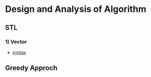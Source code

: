 # Design and Analysis of Algorithm

## STL
### 1) Vector
 - [syntax](https://github.com/Shakil-RU/Algorithm/blob/main/STL/Vector/syntax.cpp)
## Greedy Approch

